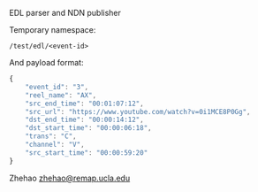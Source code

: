 EDL parser and NDN publisher

Temporary namespace:

```
/test/edl/<event-id>
```

And payload format:

```javascript
{
	"event_id": "3", 
	"reel_name": "AX", 
	"src_end_time": "00:01:07:12", 
	"src_url": "https://www.youtube.com/watch?v=0i1MCE8P0Gg", 
	"dst_end_time": "00:00:14:12", 
	"dst_start_time": "00:00:06:18", 
	"trans": "C",
	"channel": "V",
	"src_start_time": "00:00:59:20"
}
```

Zhehao <zhehao@remap.ucla.edu>